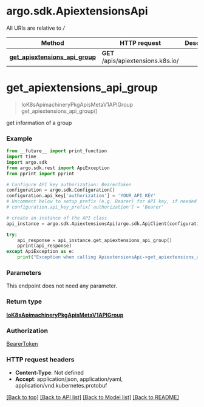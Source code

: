 # argo.sdk.ApiextensionsApi

All URIs are relative to */*

Method | HTTP request | Description
------------- | ------------- | -------------
[**get_apiextensions_api_group**](ApiextensionsApi.md#get_apiextensions_api_group) | **GET** /apis/apiextensions.k8s.io/ | 

# **get_apiextensions_api_group**
> IoK8sApimachineryPkgApisMetaV1APIGroup get_apiextensions_api_group()



get information of a group

### Example
```python
from __future__ import print_function
import time
import argo.sdk
from argo.sdk.rest import ApiException
from pprint import pprint

# Configure API key authorization: BearerToken
configuration = argo.sdk.Configuration()
configuration.api_key['authorization'] = 'YOUR_API_KEY'
# Uncomment below to setup prefix (e.g. Bearer) for API key, if needed
# configuration.api_key_prefix['authorization'] = 'Bearer'

# create an instance of the API class
api_instance = argo.sdk.ApiextensionsApi(argo.sdk.ApiClient(configuration))

try:
    api_response = api_instance.get_apiextensions_api_group()
    pprint(api_response)
except ApiException as e:
    print("Exception when calling ApiextensionsApi->get_apiextensions_api_group: %s\n" % e)
```

### Parameters
This endpoint does not need any parameter.

### Return type

[**IoK8sApimachineryPkgApisMetaV1APIGroup**](IoK8sApimachineryPkgApisMetaV1APIGroup.md)

### Authorization

[BearerToken](../README.md#BearerToken)

### HTTP request headers

 - **Content-Type**: Not defined
 - **Accept**: application/json, application/yaml, application/vnd.kubernetes.protobuf

[[Back to top]](#) [[Back to API list]](../README.md#documentation-for-api-endpoints) [[Back to Model list]](../README.md#documentation-for-models) [[Back to README]](../README.md)

